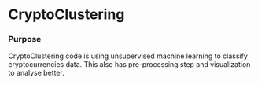 # CryptoClustering

### Purpose
CryptoClustering code is using unsupervised machine learning to classify cryptocurrencies data. This also has pre-processing step and visualization to analyse better.  
